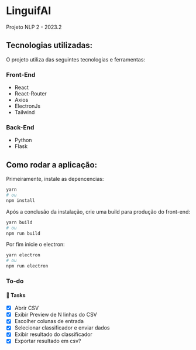 # LinguifAI
Projeto NLP 2 - 2023.2

## Tecnologias utilizadas:
O projeto utiliza das seguintes tecnologias e ferramentas:

### Front-End
* React
* React-Router
* Axios
* ElectronJs
* Tailwind

### Back-End
* Python
* Flask

## Como rodar a aplicação:

Primeiramente, instale as depencencias:

```bash
yarn
# ou
npm install
```

Após a conclusão da instalação, crie uma build para produção do front-end:

```bash
yarn build
# ou
npm run build
```

Por fim inicie o electron:

```bash
yarn electron
# ou
npm run electron
```

### To-do

#### 🚀 Tasks

- [x] Abrir CSV
- [x] Exibir Preview de N linhas do CSV
- [x] Escolher colunas de entrada
- [X] Selecionar classificador e enviar dados
- [x] Exibir resultado do classificador
- [x] Exportar resultado em csv?